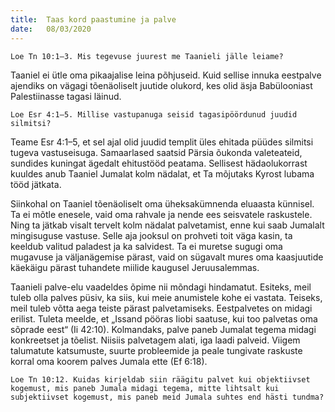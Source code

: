 ```yaml
---
title:  Taas kord paastumine ja palve
date:   08/03/2020
---
```



`Loe Tn 10:1–3. Mis tegevuse juurest me Taanieli jälle leiame?`

Taaniel ei ütle oma pikaajalise leina põhjuseid. Kuid sellise innuka eestpalve ajendiks on vägagi tõenäoliselt juutide olukord, kes olid äsja Babülooniast Palestiinasse tagasi läinud.

`Loe Esr 4:1–5. Millise vastupanuga seisid tagasipöördunud juudid silmitsi?`

Teame Esr 4:1–5, et sel ajal olid juudid templit üles ehitada püüdes silmitsi tugeva vastuseisuga. Samaarlased saatsid Pärsia õukonda valeteateid, sundides kuningat ägedalt ehitustööd peatama. Sellisest hädaolukorrast kuuldes anub Taaniel Jumalat kolm nädalat, et Ta mõjutaks Kyrost lubama tööd jätkata.

Siinkohal on Taaniel tõenäoliselt oma üheksakümnenda eluaasta künnisel. Ta ei mõtle enesele, vaid oma rahvale ja nende ees seisvatele raskustele. Ning ta jätkab visalt tervelt kolm nädalat palvetamist, enne kui saab Jumalalt mingisuguse vastuse. Selle aja jooksul on prohveti toit väga kasin, ta keeldub valitud paladest ja ka salvidest. Ta ei muretse sugugi oma mugavuse ja väljanägemise pärast, vaid on sügavalt mures oma kaasjuutide käekäigu pärast tuhandete miilide kaugusel Jeruusalemmas.

Taanieli palve-elu vaadeldes õpime nii mõndagi hindamatut. Esiteks, meil tuleb olla palves püsiv, ka siis, kui meie anumistele kohe ei vastata. Teiseks, meil tuleb võtta aega teiste pärast palvetamiseks. Eestpalvetes on midagi erilist. Tuleta meelde, et „Issand pööras Iiobi saatuse, kui too palvetas oma sõprade eest“ (Ii 42:10). Kolmandaks, palve paneb Jumalat tegema midagi konkreetset ja tõelist. Niisiis palvetagem alati, iga laadi palveid. Viigem talumatute katsumuste, suurte probleemide ja peale tungivate raskuste korral oma koorem palves Jumala ette (Ef 6:18).

`Loe Tn 10:12. Kuidas kirjeldab siin räägitu palvet kui objektiivset kogemust, mis paneb Jumala midagi tegema, mitte lihtsalt kui subjektiivset kogemust, mis paneb meid Jumala suhtes end hästi tundma?`
